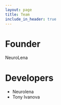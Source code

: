 ```yaml
---
layout: page
title: Team
include_in_header: true
---
```


# Founder
NeuroLena
<br>
# Developers
- Neurolena
- Tony Ivanova
<br>
